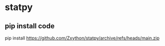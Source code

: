 # statpy

pip install code
-----------
pip install https://github.com/Zxython/statpy/archive/refs/heads/main.zip
